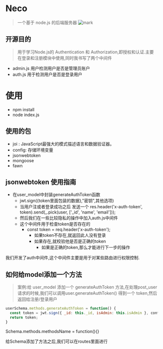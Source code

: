# Neco

> 一个基于 node.js 的后端服务器
![mark](http://q6auazi5s.bkt.clouddn.com/blog/20200228/H1FCg6c2SgQa.jpg?imageslim)
## 开源目的

> 用于学习Node.js的 Authentication 和 Authorization,即授权和认证.主要在登录和注册模块中使用,同时我书写了两个中间件 

- admin.js 用户检测用户是否是管理员账户
- auth.js  用于检测用户是否是登录用户

# 使用 

- npm install 
- node index.js

## 使用的包

- joi : JavaScript最强大的模式描述语言和数据验证器。
- config: 存储环境变量
- jsonwebtoken
- mongoose
- fawn



## jsonwebtoken 使用指南

- 在user_model中封装generateAuthToken函数
    - jwt.sign({token里面包装的数据},"密钥",其他选项)
    - 当用户注或者登录成功之后 发送一个 res.header('x-auth-token', token).send(_.pick(user, ['_id', 'name', 'email']));
    - 然后我们在一些比较隐私的操作中加入auth.js中间件
    - 这个中间件用于检查token是否存在的
        - const token = req.header('x-auth-token');
            - 如果token不存在,就返回此人没有登录
            - 如果存在,就校验他是否是正确的token
                - 如果是正确的token,那么才能进行下一步的操作

我们开发了auth中间件,这个中间件主要是用于对某些路由进行权限控制.

## 如何给model添加一个方法

> 案例:给 user_model 添加一个 generateAuthToken 方法,在处理post_user请求的时候,我们可以调用user.generateAuthToken() 得到一个 token,然后返回给注册/登录用户

```js
userSchema.methods.generateAuthToken = function() { 
  const token = jwt.sign({ _id: this._id, isAdmin: this.isAdmin }, config.get('jwtPrivateKey'));
  return token;
}
```

Schema.methods.methodsName = function(){} 

给Schema添加了方法之后,我们可以在routes里面进行